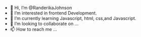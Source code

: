 - 👋 Hi, I’m @RanderikaJohnson
- 👀 I’m interested in frontend Development.
- 🌱 I’m currently learning Javascript, html, css,and Javascript.
- 💞️ I’m looking to collaborate on ...
- 📫 How to reach me ...

<!---
RanderikaJohnson/RanderikaJohnson is a ✨ special ✨ repository because its `README.md` (this file) appears on your GitHub profile.
You can click the Preview link to take a look at your changes.
--->
